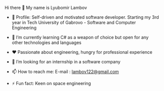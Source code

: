 
Hi there 👋 My name is Lyubomir Lambov
* 🔭 Profile: Self-driven and motivated software developer. Starting my 3rd year in Tech University of Gabrovo - Software and Computer Engineering

* 🌱 I’m currently learning C# as a weapon of choice but open for any other technologies and languages

* ❤️ Passionate about engineering, hungry for professional experience

* 👯 I’m looking for an internship in a software company 

* 📫 How to reach me: E-mail : lambov122@gmail.com

* ⚡ Fun fact: Keen on space engineering
